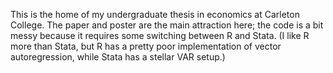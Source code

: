 This is the home of my undergraduate thesis in economics at Carleton College. The paper and poster are the main attraction here; the code is a bit messy because it requires some switching between R and Stata. (I like R more than Stata, but R has a pretty poor implementation of vector autoregression, while Stata has a stellar VAR setup.)
